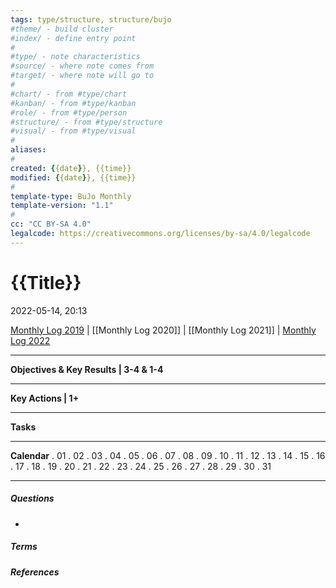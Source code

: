 ```yaml
---
tags: type/structure, structure/bujo
#theme/ - build cluster 
#index/ - define entry point
#
#type/ - note characteristics
#source/ - where note comes from
#target/ - where note will go to
#
#chart/ - from #type/chart 
#kanban/ - from #type/kanban
#role/ - from #type/person
#structure/ - from #type/structure
#visual/ - from #type/visual
#
aliases: 
#
created: {{date}}, {{time}}
modified: {{date}}, {{time}}
#
template-type: BuJo Monthly
template-version: "1.1"
#
cc: "CC BY-SA 4.0"
legalcode: https://creativecommons.org/licenses/by-sa/4.0/legalcode
---
```

# {{Title}}
2022-05-14, 20:13

<!-- Main STRUCTURE of my content -->

[Monthly Log 2019](Monthly%20Log%202019.md) | [[Monthly Log 2020]] | [[Monthly Log 2021]] | [Monthly Log 2022](Monthly%20Log%202022.md)
___

**Objectives & Key Results | 3-4 & 1-4**


___

**Key Actions | 1+**


___

**Tasks**


___

**Calendar**
. 01
. 02 
. 03
. 04
. 05
. 06
. 07
. 08
. 09
. 10
. 11
. 12
. 13
. 14
. 15
. 16
. 17
. 18 
. 19
. 20
. 21
. 22
. 23
. 24
. 25
. 26 
. 27
. 28
. 29
. 30
. 31


___
##### Questions
<!-- What remains for you to consider? --> 
- 


##### Terms
<!-- Links to definition pages -->


##### References
<!-- Links to pages not referenced in the content -->
